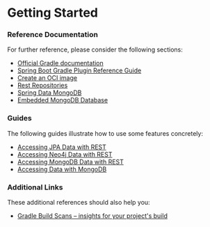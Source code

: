 # Getting Started

### Reference Documentation
For further reference, please consider the following sections:

* [Official Gradle documentation](https://docs.gradle.org)
* [Spring Boot Gradle Plugin Reference Guide](https://docs.spring.io/spring-boot/docs/2.7.15/gradle-plugin/reference/html/)
* [Create an OCI image](https://docs.spring.io/spring-boot/docs/2.7.15/gradle-plugin/reference/html/#build-image)
* [Rest Repositories](https://docs.spring.io/spring-boot/docs/2.7.15/reference/htmlsingle/index.html#howto.data-access.exposing-spring-data-repositories-as-rest)
* [Spring Data MongoDB](https://docs.spring.io/spring-boot/docs/2.7.15/reference/htmlsingle/index.html#data.nosql.mongodb)
* [Embedded MongoDB Database](https://docs.spring.io/spring-boot/docs/2.7.15/reference/htmlsingle/index.html#data.nosql.mongodb.embedded)

### Guides
The following guides illustrate how to use some features concretely:

* [Accessing JPA Data with REST](https://spring.io/guides/gs/accessing-data-rest/)
* [Accessing Neo4j Data with REST](https://spring.io/guides/gs/accessing-neo4j-data-rest/)
* [Accessing MongoDB Data with REST](https://spring.io/guides/gs/accessing-mongodb-data-rest/)
* [Accessing Data with MongoDB](https://spring.io/guides/gs/accessing-data-mongodb/)

### Additional Links
These additional references should also help you:

* [Gradle Build Scans – insights for your project's build](https://scans.gradle.com#gradle)

